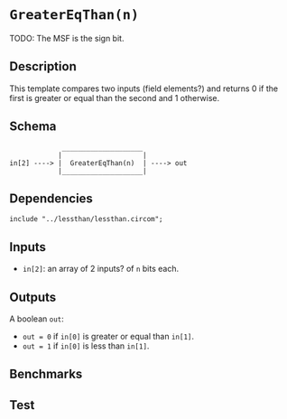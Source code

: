 # `GreaterEqThan(n)`

TODO: The MSF is the sign bit.

## Description

This template compares two inputs (field elements?) and returns 0 if the first is greater or equal than the second and 1 otherwise.

## Schema

```
             ____________________     
            |                    |
in[2] ----> |  GreaterEqThan(n)  | ----> out
            |____________________|     
```

## Dependencies

```
include "../lessthan/lessthan.circom";
```

## Inputs

-  `in[2]`: an array of 2 inputs? of `n` bits each.

## Outputs

A boolean `out`:
- `out = 0` if `in[0]` is greater or equal than `in[1]`.
- `out = 1` if `in[0]` is less than `in[1]`.

## Benchmarks 

## Test